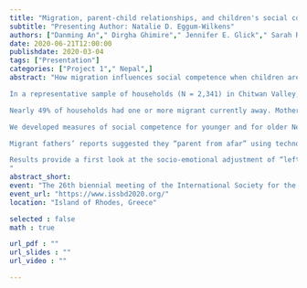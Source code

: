 ```yaml
---
title: "Migration, parent-child relationships, and children's social competence in Nepal. "
subtitle: "Presenting Author: Natalie D. Eggum-Wilkens"
authors: ["Danming An"," Dirgha Ghimire"," Jennifer E. Glick"," Sarah R. Hayford"," Scott T. Yabiku"," M. Dalal Safa"," Jingyi Xu"," Robert Bradley",]
date: 2020-06-21T12:00:00
publishdate: 2020-03-04
tags: ["Presentation"]
categories: ["Project 1"," Nepal",]
abstract: "How migration influences social competence when children are left-behind in their communities of origin is not well understood. We believe family members’ migration alters children’s experiences, and how family members engage with and provide resources to children. In turn, these changes may affect social competence. We investigated how migration predicts parent-child communication, social support, and children’s social competence using Year 1 data from our longitudinal study. 

In a representative sample of households (N = 2,341) in Chitwan Valley, Nepal, we interviewed caregivers of 5 to 17 year olds. The older children (≥ 11 years) also provided self-reports. Furthermore, we interviewed currently migrating fathers (n = 597). 

Nearly 49% of households had one or more migrant currently away. Mothers from 8.1%, and fathers from 54.0%, of households had migrated at least once. Migration was associated with differences in parent-child communication. For instance, if mothers were away (vs. not) children communicated less with both parents, and if fathers were away (vs. not) children had less communication with fathers. If at least one household member was currently migrating (vs. nobody migrating) or if more family members were migrating, children received less social support from parents but more support from other family members. 

We developed measures of social competence for younger and for older Nepali children. Household members’ current migration and history of migration negatively predicted both social competence dimensions--behavioral control and social initiative, controlling for children’s sex, age, caste, household assets, and caregivers’ education. 

Migrant fathers’ reports suggested they “parent from afar” using technology. Some aspects of migrant father-child relationships predicted left-behind children’s behavioral control and social initiative (controlling for sex, age, caste, assets, and education). 

Results provide a first look at the socio-emotional adjustment of “left-behind” children in Nepal, and initial support for our ideas regarding how migration affects social competence. 
"
abstract_short: 
event: "The 26th biennial meeting of the International Society for the Study of Behavioural Development"
event_url: "https://www.issbd2020.org/"
location: "Island of Rhodes, Greece"

selected : false
math : true

url_pdf : ""
url_slides : ""
url_video : ""

---
```

